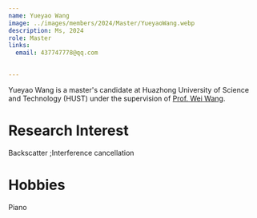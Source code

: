 ```yaml
---
name: Yueyao Wang
image: ../images/members/2024/Master/YueyaoWang.webp
description: Ms, 2024
role: Master
links:
  email: 437747778@qq.com

  
---
```


Yueyao Wang is a master's candidate at Huazhong University of Science and Technology (HUST) under the supervision of [Prof. Wei Wang](https://eic.hust.edu.cn/professor/wangwei/index.html). 

Research Interest
======
Backscatter ;Interference cancellation

 

Hobbies
======
Piano